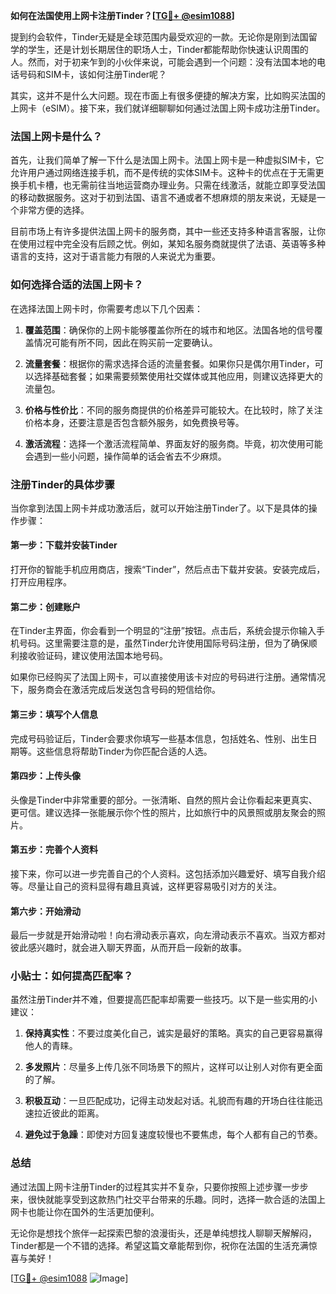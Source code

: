 **如何在法国使用上网卡注册Tinder？[[TG💪+ @esim1088](https://t.me/s/esim1088)]**

提到约会软件，Tinder无疑是全球范围内最受欢迎的一款。无论你是刚到法国留学的学生，还是计划长期居住的职场人士，Tinder都能帮助你快速认识周围的人。然而，对于初来乍到的小伙伴来说，可能会遇到一个问题：没有法国本地的电话号码和SIM卡，该如何注册Tinder呢？

其实，这并不是什么大问题。现在市面上有很多便捷的解决方案，比如购买法国的上网卡（eSIM）。接下来，我们就详细聊聊如何通过法国上网卡成功注册Tinder。

### 法国上网卡是什么？

首先，让我们简单了解一下什么是法国上网卡。法国上网卡是一种虚拟SIM卡，它允许用户通过网络连接手机，而不是传统的实体SIM卡。这种卡的优点在于无需更换手机卡槽，也无需前往当地运营商办理业务。只需在线激活，就能立即享受法国的移动数据服务。这对于初到法国、语言不通或者不想麻烦的朋友来说，无疑是一个非常方便的选择。

目前市场上有许多提供法国上网卡的服务商，其中一些还支持多种语言客服，让你在使用过程中完全没有后顾之忧。例如，某知名服务商就提供了法语、英语等多种语言的支持，这对于语言能力有限的人来说尤为重要。

### 如何选择合适的法国上网卡？

在选择法国上网卡时，你需要考虑以下几个因素：

1. **覆盖范围**：确保你的上网卡能够覆盖你所在的城市和地区。法国各地的信号覆盖情况可能有所不同，因此在购买前一定要确认。
   
2. **流量套餐**：根据你的需求选择合适的流量套餐。如果你只是偶尔用Tinder，可以选择基础套餐；如果需要频繁使用社交媒体或其他应用，则建议选择更大的流量包。

3. **价格与性价比**：不同的服务商提供的价格差异可能较大。在比较时，除了关注价格本身，还要注意是否包含额外服务，如免费换号等。

4. **激活流程**：选择一个激活流程简单、界面友好的服务商。毕竟，初次使用可能会遇到一些小问题，操作简单的话会省去不少麻烦。

### 注册Tinder的具体步骤

当你拿到法国上网卡并成功激活后，就可以开始注册Tinder了。以下是具体的操作步骤：

#### 第一步：下载并安装Tinder

打开你的智能手机应用商店，搜索“Tinder”，然后点击下载并安装。安装完成后，打开应用程序。

#### 第二步：创建账户

在Tinder主界面，你会看到一个明显的“注册”按钮。点击后，系统会提示你输入手机号码。这里需要注意的是，虽然Tinder允许使用国际号码注册，但为了确保顺利接收验证码，建议使用法国本地号码。

如果你已经购买了法国上网卡，可以直接使用该卡对应的号码进行注册。通常情况下，服务商会在激活完成后发送包含号码的短信给你。

#### 第三步：填写个人信息

完成号码验证后，Tinder会要求你填写一些基本信息，包括姓名、性别、出生日期等。这些信息将帮助Tinder为你匹配合适的人选。

#### 第四步：上传头像

头像是Tinder中非常重要的部分。一张清晰、自然的照片会让你看起来更真实、更可信。建议选择一张能展示你个性的照片，比如旅行中的风景照或朋友聚会的照片。

#### 第五步：完善个人资料

接下来，你可以进一步完善自己的个人资料。这包括添加兴趣爱好、填写自我介绍等。尽量让自己的资料显得有趣且真诚，这样更容易吸引对方的关注。

#### 第六步：开始滑动

最后一步就是开始滑动啦！向右滑动表示喜欢，向左滑动表示不喜欢。当双方都对彼此感兴趣时，就会进入聊天界面，从而开启一段新的故事。

### 小贴士：如何提高匹配率？

虽然注册Tinder并不难，但要提高匹配率却需要一些技巧。以下是一些实用的小建议：

1. **保持真实性**：不要过度美化自己，诚实是最好的策略。真实的自己更容易赢得他人的青睐。

2. **多发照片**：尽量多上传几张不同场景下的照片，这样可以让别人对你有更全面的了解。

3. **积极互动**：一旦匹配成功，记得主动发起对话。礼貌而有趣的开场白往往能迅速拉近彼此的距离。

4. **避免过于急躁**：即使对方回复速度较慢也不要焦虑，每个人都有自己的节奏。

### 总结

通过法国上网卡注册Tinder的过程其实并不复杂，只要你按照上述步骤一步步来，很快就能享受到这款热门社交平台带来的乐趣。同时，选择一款合适的法国上网卡也能让你在国外的生活更加便利。

无论你是想找个旅伴一起探索巴黎的浪漫街头，还是单纯想找人聊聊天解解闷，Tinder都是一个不错的选择。希望这篇文章能帮到你，祝你在法国的生活充满惊喜与美好！

[[TG💪+ @esim1088](https://t.me/s/esim1088) ![Image](https://i.postimg.cc/4NQfJmqS/Snipaste-2025-05-13-00-14-12.png)]